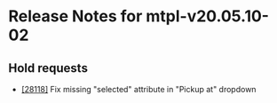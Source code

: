 
# Release Notes for mtpl-v20.05.10-02

## Hold requests

- [[28118]](http://bugs.koha-community.org/bugzilla3/show_bug.cgi?id=28118) Fix missing "selected" attribute in "Pickup at" dropdown


